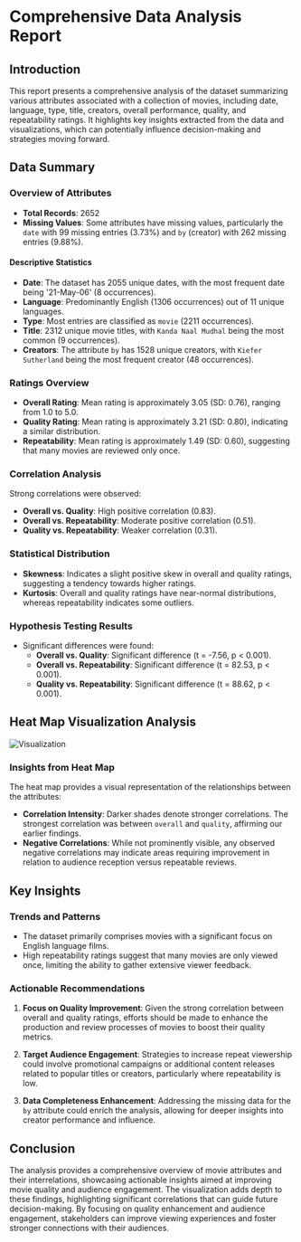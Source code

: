 # Comprehensive Data Analysis Report

## Introduction
This report presents a comprehensive analysis of the dataset summarizing various attributes associated with a collection of movies, including date, language, type, title, creators, overall performance, quality, and repeatability ratings. It highlights key insights extracted from the data and visualizations, which can potentially influence decision-making and strategies moving forward.

## Data Summary

### Overview of Attributes
- **Total Records**: 2652
- **Missing Values**: Some attributes have missing values, particularly the `date` with 99 missing entries (3.73%) and `by` (creator) with 262 missing entries (9.88%).

#### Descriptive Statistics
- **Date**: The dataset has 2055 unique dates, with the most frequent date being '21-May-06' (8 occurrences).
- **Language**: Predominantly English (1306 occurrences) out of 11 unique languages.
- **Type**: Most entries are classified as `movie` (2211 occurrences).
- **Title**: 2312 unique movie titles, with `Kanda Naal Mudhal` being the most common (9 occurrences).
- **Creators**: The attribute `by` has 1528 unique creators, with `Kiefer Sutherland` being the most frequent creator (48 occurrences).

### Ratings Overview
- **Overall Rating**: Mean rating is approximately 3.05 (SD: 0.76), ranging from 1.0 to 5.0.
- **Quality Rating**: Mean rating is approximately 3.21 (SD: 0.80), indicating a similar distribution.
- **Repeatability**: Mean rating is approximately 1.49 (SD: 0.60), suggesting that many movies are reviewed only once.

### Correlation Analysis
Strong correlations were observed:
- **Overall vs. Quality**: High positive correlation (0.83).
- **Overall vs. Repeatability**: Moderate positive correlation (0.51).
- **Quality vs. Repeatability**: Weaker correlation (0.31).

### Statistical Distribution
- **Skewness**: Indicates a slight positive skew in overall and quality ratings, suggesting a tendency towards higher ratings.
- **Kurtosis**: Overall and quality ratings have near-normal distributions, whereas repeatability indicates some outliers.

### Hypothesis Testing Results
- Significant differences were found:
  - **Overall vs. Quality**: Significant difference (t = -7.56, p < 0.001).
  - **Overall vs. Repeatability**: Significant difference (t = 82.53, p < 0.001).
  - **Quality vs. Repeatability**: Significant difference (t = 88.62, p < 0.001).

## Heat Map Visualization Analysis
![Visualization](visualizations/heatmap.png)

### Insights from Heat Map
The heat map provides a visual representation of the relationships between the attributes:
- **Correlation Intensity**: Darker shades denote stronger correlations. The strongest correlation was between `overall` and `quality`, affirming our earlier findings.
- **Negative Correlations**: While not prominently visible, any observed negative correlations may indicate areas requiring improvement in relation to audience reception versus repeatable reviews.
  
## Key Insights

### Trends and Patterns
- The dataset primarily comprises movies with a significant focus on English language films.
- High repeatability ratings suggest that many movies are only viewed once, limiting the ability to gather extensive viewer feedback.
  
### Actionable Recommendations
1. **Focus on Quality Improvement**: Given the strong correlation between overall and quality ratings, efforts should be made to enhance the production and review processes of movies to boost their quality metrics.
   
2. **Target Audience Engagement**: Strategies to increase repeat viewership could involve promotional campaigns or additional content releases related to popular titles or creators, particularly where repeatability is low.
   
3. **Data Completeness Enhancement**: Addressing the missing data for the `by` attribute could enrich the analysis, allowing for deeper insights into creator performance and influence.

## Conclusion
The analysis provides a comprehensive overview of movie attributes and their interrelations, showcasing actionable insights aimed at improving movie quality and audience engagement. The visualization adds depth to these findings, highlighting significant correlations that can guide future decision-making. By focusing on quality enhancement and audience engagement, stakeholders can improve viewing experiences and foster stronger connections with their audiences.